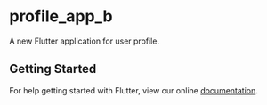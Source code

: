 # profile_app_b

A new Flutter application for user profile.

## Getting Started

For help getting started with Flutter, view our online
[documentation](https://flutter.io/).
